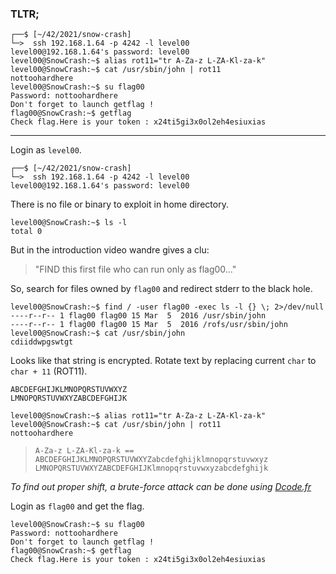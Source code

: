 ### TLTR;
```shell
┌──$ [~/42/2021/snow-crash]
└─>  ssh 192.168.1.64 -p 4242 -l level00
level00@192.168.1.64's password: level00
level00@SnowCrash:~$ alias rot11="tr A-Za-z L-ZA-Kl-za-k"
level00@SnowCrash:~$ cat /usr/sbin/john | rot11
nottoohardhere
level00@SnowCrash:~$ su flag00
Password: nottoohardhere
Don't forget to launch getflag !
flag00@SnowCrash:~$ getflag
Check flag.Here is your token : x24ti5gi3x0ol2eh4esiuxias
```

***

Login as `level00`.
```shell
┌──$ [~/42/2021/snow-crash]
└─>  ssh 192.168.1.64 -p 4242 -l level00
level00@192.168.1.64's password: level00
```

There is no file or binary to exploit in home directory.
```shell
level00@SnowCrash:~$ ls -l
total 0
```

But in the introduction video wandre gives a clu:
> "FIND this first file who can run only as flag00..."

So, search for files owned by `flag00` and redirect stderr to the black hole.
```shell
level00@SnowCrash:~$ find / -user flag00 -exec ls -l {} \; 2>/dev/null
----r--r-- 1 flag00 flag00 15 Mar  5  2016 /usr/sbin/john
----r--r-- 1 flag00 flag00 15 Mar  5  2016 /rofs/usr/sbin/john
level00@SnowCrash:~$ cat /usr/sbin/john
cdiiddwpgswtgt
```
Looks like that string is encrypted.
Rotate text by replacing current `char` to `char + 11` (ROT11).
```
ABCDEFGHIJKLMNOPQRSTUVWXYZ
LMNOPQRSTUVWXYZABCDEFGHIJK
```
```shell
level00@SnowCrash:~$ alias rot11="tr A-Za-z L-ZA-Kl-za-k"
level00@SnowCrash:~$ cat /usr/sbin/john | rot11
nottoohardhere
```
> `A-Za-z L-ZA-Kl-za-k == ABCDEFGHIJKLMNOPQRSTUVWXYZabcdefghijklmnopqrstuvwxyz LMNOPQRSTUVWXYZABCDEFGHIJKlmnopqrstuvwxyzabcdefghijk`

_To find out proper shift, a brute-force attack can be done using [Dcode.fr](https://www.dcode.fr/caesar-cipher)_

Login as `flag00` and get the flag.
```shell
level00@SnowCrash:~$ su flag00
Password: nottoohardhere
Don't forget to launch getflag !
flag00@SnowCrash:~$ getflag
Check flag.Here is your token : x24ti5gi3x0ol2eh4esiuxias
```
